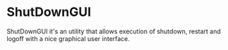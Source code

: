 # ShutDownGUI
ShutDownGUI it's an utility that allows execution of shutdown, restart and logoff with a nice graphical user interface.
